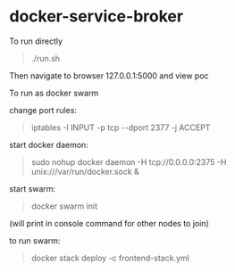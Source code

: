 # docker-service-broker

To run directly

>./run.sh

Then navigate to browser 127.0.0.1:5000 and view poc



To run as docker swarm

change port rules:

>iptables -I INPUT -p tcp --dport 2377 -j ACCEPT

start docker daemon:

>sudo nohup docker daemon -H tcp://0.0.0.0:2375 -H unix:///var/run/docker.sock &

start swarm:

>docker swarm init

(will print in console command for other nodes to join)

to run swarm:

>docker stack deploy -c frontend-stack.yml <name it>

